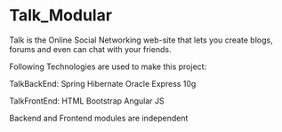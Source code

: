 # Talk_Modular

Talk is the Online Social Networking web-site that lets you create blogs, forums and even can chat with your friends.

Following Technologies are used to make this project:

TalkBackEnd:
Spring
Hibernate
Oracle Express 10g

TalkFrontEnd:
HTML
Bootstrap
Angular JS

Backend and Frontend modules are independent 
